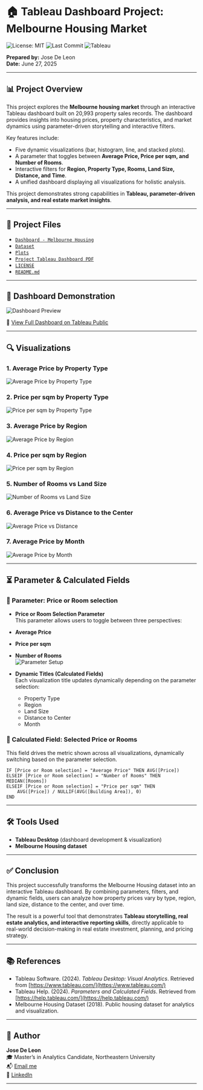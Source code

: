 # 🏠 Tableau Dashboard Project: Melbourne Housing Market  

![License: MIT](https://img.shields.io/badge/License-MIT-green.svg) 
![Last Commit](https://img.shields.io/github/last-commit/josedeleon-analytics/tableau-melbourne-housing) 
![Tableau](https://img.shields.io/badge/Tableau-Dashboards-blue?logo=tableau&logoColor=white)

**Prepared by:** Jose De Leon  
**Date:** June 27, 2025  

---

## 📊 Project Overview  
This project explores the **Melbourne housing market** through an interactive Tableau dashboard built on 20,993 property sales records. The dashboard provides insights into housing prices, property characteristics, and market dynamics using parameter-driven storytelling and interactive filters.  

Key features include:  
- Five dynamic visualizations (bar, histogram, line, and stacked plots).  
- A parameter that toggles between **Average Price, Price per sqm, and Number of Rooms**.  
- Interactive filters for **Region, Property Type, Rooms, Land Size, Distance, and Time**.  
- A unified dashboard displaying all visualizations for holistic analysis.  

This project demonstrates strong capabilities in **Tableau, parameter-driven analysis, and real estate market insights**.  

---

## 📂 Project Files  
- [`Dashboard - Melbourne Housing`](Dashboard%20-%20Melbourne%20Housing%20-%20github.twbx)  
- [`Dataset`](melbourne_housing_cleaned.csv)  
- [`Plots`](plots/)  
- [`Project Tableau Dashboard PDF`](Project%20Tableau%20Dashboard%20Melbourne.pdf)  
- [`LICENSE`](LICENSE)  
- [`README.md`](README.md)  

---

## 📸 Dashboard Demonstration  

![Dashboard Preview](plots/dasbhboard.png)

🔗 [View Full Dashboard on Tableau Public](https://public.tableau.com/app/profile/josedeleon-analytics/viz/MelbourneHousingDashboard/Dashboard)  

---

## 🔍 Visualizations  

### 1. Average Price by Property Type  
![Average Price by Property Type](plots/average%20price%20by%20property%20type.png)  

### 2. Price per sqm by Property Type  
![Price per sqm by Property Type](plots/price%20per%20sqm%20by%20property%20type.png)  

### 3. Average Price by Region  
![Average Price by Region](plots/average%20price%20by%20region.png)  

### 4. Price per sqm by Region  
![Price per sqm by Region](plots/price%20per%20sqm%20by%20region.png)  

### 5. Number of Rooms vs Land Size  
![Number of Rooms vs Land Size](plots/number%20of%20rooms%20vs%20land%20size.png)  

### 6. Average Price vs Distance to the Center  
![Average Price vs Distance](plots/average%20price%20vs%20distnace%20to%20the%20center.png)  

### 7. Average Price by Month  
![Average Price by Month](plots/average%20price%20by%20month.png)  


---

## ⏳ Parameter & Calculated Fields  

### 📌 Parameter: Price or Room selection 
- **Price or Room Selection Parameter**  
  This parameter allows users to toggle between three perspectives:  
- **Average Price**  
- **Price per sqm**  
- **Number of Rooms**  
  ![Parameter Setup](plots/parameter.png) 

- **Dynamic Titles (Calculated Fields)**  
  Each visualization title updates dynamically depending on the parameter selection:  
  - Property Type  
  - Region  
  - Land Size  
  - Distance to Center  
  - Month  

### 📌 Calculated Field: Selected Price or Rooms  
This field drives the metric shown across all visualizations, dynamically switching based on the parameter selection.  

```tableau
IF [Price or Room selection] = "Average Price" THEN AVG([Price])
ELSEIF [Price or Room selection] = "Number of Rooms" THEN MEDIAN([Rooms])
ELSEIF [Price or Room selection] = "Price per sqm" THEN
    AVG([Price]) / NULLIF(AVG([Building Area]), 0)
END
```

---

## 🛠 Tools Used  
- **Tableau Desktop** (dashboard development & visualization)  
- **Melbourne Housing dataset** 

---

## ✅ Conclusion  
This project successfully transforms the Melbourne Housing dataset into an interactive Tableau dashboard. By combining parameters, filters, and dynamic fields, users can analyze how property prices vary by type, region, land size, distance to the center, and over time.  

The result is a powerful tool that demonstrates **Tableau storytelling, real estate analytics, and interactive reporting skills**, directly applicable to real-world decision-making in real estate investment, planning, and pricing strategy.  

---

## 📚 References  
- Tableau Software. (2024). *Tableau Desktop: Visual Analytics*. Retrieved from [https://www.tableau.com/](https://www.tableau.com/)  
- Tableau Help. (2024). *Parameters and Calculated Fields*. Retrieved from [https://help.tableau.com/](https://help.tableau.com/)  
- Melbourne Housing Dataset (2018). Public housing dataset for analytics and visualization.  

---

## 👤 Author  

**Jose De Leon**  
🎓 Master’s in Analytics Candidate, Northeastern University  
📬 [Email me](mailto:j.angel2294@gmail.com)  
🔗 [LinkedIn](https://www.linkedin.com/in/jose-de-leon-analytics/)  

---




